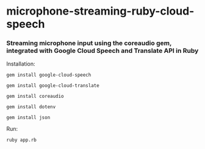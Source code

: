 # microphone-streaming-ruby-cloud-speech

### Streaming microphone input using the coreaudio gem, integrated with Google Cloud Speech and Translate API in Ruby 

Installation:

`gem install google-cloud-speech`

`gem install google-cloud-translate`

`gem install coreaudio`

`gem install dotenv`

`gem install json`


Run:

`ruby app.rb`
